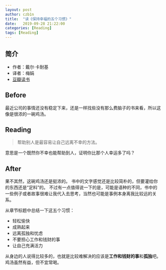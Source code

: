 ```yaml
---
layout: post
author: czb1n
title:  "读《保持幸福的五个习惯》"
date:   2019-09-28 21:22:00
categories: [Reading]
tags: [Reading]
---
```


## 简介
- 作者：戴尔·卡耐基
- 译者：梅娟
- [豆瓣读书](https://book.douban.com/subject/30459852/)

## Before
最近公司的事情还没有稳定下来，还是一样找些没有那么费脑子的书来看，所以这像是很浓的一碗鸡汤。

## Reading

> 帮助别人是最容易让自己远离不幸的方法。

意思是一个既然你不幸也能帮助到人，证明你比那个人幸运多了吗？

## After

果不其然，这碗鸡汤还是挺浓的。
书中的文字感觉还是比较简朴的，但要灌给你的东西还是“足料”的。
不过有一点值得说一下的是，可能是语种的不同，书中的一些例子或者故事很难让我代入去思考，当然也可能是事例本身离我比较远的关系。

从章节标题中总结一下这五个习惯：

- 轻松愉快
- 成熟起来
- 远离孤独和忧虑
- 不要担心工作和钱财的事
- 让自己充满活力

从身边的人说得比较多的，也就是比较难解决的应该是**工作和钱财的事**和**孤独**吧。
鸡汤虽然有益，但不宜常喝。
